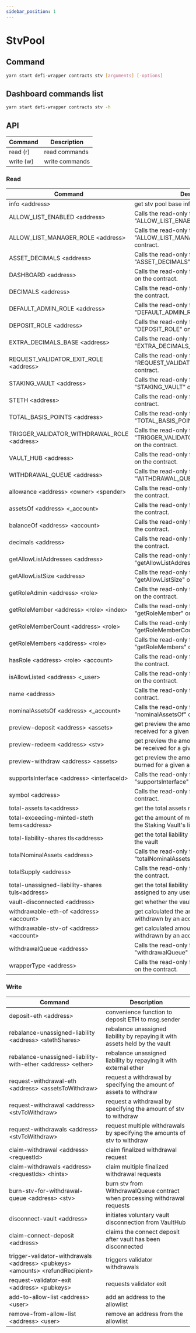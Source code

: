 ```yaml
---
sidebar_position: 1
---
```


# StvPool

## Command

```bash
yarn start defi-wrapper contracts stv [arguments] [-options]
```

## Dashboard commands list

```bash
yarn start defi-wrapper contracts stv -h
```

## API

| Command   | Description    |
| --------- | -------------- |
| read (r)  | read commands  |
| write (w) | write commands |

### Read

| Command                                          | Description                                                                       |
| ------------------------------------------------ | --------------------------------------------------------------------------------- |
| info \<address>                                  | get stv pool base info                                                            |
| ALLOW_LIST_ENABLED \<address>                    | Calls the read-only function "ALLOW_LIST_ENABLED" on the contract.                |
| ALLOW_LIST_MANAGER_ROLE \<address>               | Calls the read-only function "ALLOW_LIST_MANAGER_ROLE" on the contract.           |
| ASSET_DECIMALS \<address>                        | Calls the read-only function "ASSET_DECIMALS" on the contract.                    |
| DASHBOARD \<address>                             | Calls the read-only function "DASHBOARD" on the contract.                         |
| DECIMALS \<address>                              | Calls the read-only function "DECIMALS" on the contract.                          |
| DEFAULT_ADMIN_ROLE \<address>                    | Calls the read-only function "DEFAULT_ADMIN_ROLE" on the contract.                |
| DEPOSIT_ROLE \<address>                          | Calls the read-only function "DEPOSIT_ROLE" on the contract.                      |
| EXTRA_DECIMALS_BASE \<address>                   | Calls the read-only function "EXTRA_DECIMALS_BASE" on the contract.               |
| REQUEST_VALIDATOR_EXIT_ROLE \<address>           | Calls the read-only function "REQUEST_VALIDATOR_EXIT_ROLE" on the contract.       |
| STAKING_VAULT \<address>                         | Calls the read-only function "STAKING_VAULT" on the contract.                     |
| STETH \<address>                                 | Calls the read-only function "STETH" on the contract.                             |
| TOTAL_BASIS_POINTS \<address>                    | Calls the read-only function "TOTAL_BASIS_POINTS" on the contract.                |
| TRIGGER_VALIDATOR_WITHDRAWAL_ROLE \<address>     | Calls the read-only function "TRIGGER_VALIDATOR_WITHDRAWAL_ROLE" on the contract. |
| VAULT_HUB \<address>                             | Calls the read-only function "VAULT_HUB" on the contract.                         |
| WITHDRAWAL_QUEUE \<address>                      | Calls the read-only function "WITHDRAWAL_QUEUE" on the contract.                  |
| allowance \<address> \<owner> \<spender>         | Calls the read-only function "allowance" on the contract.                         |
| assetsOf \<address> \<\_account>                 | Calls the read-only function "assetsOf" on the contract.                          |
| balanceOf \<address> \<account>                  | Calls the read-only function "balanceOf" on the contract.                         |
| decimals \<address>                              | Calls the read-only function "decimals" on the contract.                          |
| getAllowListAddresses \<address>                 | Calls the read-only function "getAllowListAddresses" on the contract.             |
| getAllowListSize \<address>                      | Calls the read-only function "getAllowListSize" on the contract.                  |
| getRoleAdmin \<address> \<role>                  | Calls the read-only function "getRoleAdmin" on the contract.                      |
| getRoleMember \<address> \<role> \<index>        | Calls the read-only function "getRoleMember" on the contract.                     |
| getRoleMemberCount \<address> \<role>            | Calls the read-only function "getRoleMemberCount" on the contract.                |
| getRoleMembers \<address> \<role>                | Calls the read-only function "getRoleMembers" on the contract.                    |
| hasRole \<address> \<role> \<account>            | Calls the read-only function "hasRole" on the contract.                           |
| isAllowListed \<address> \<\_user>               | Calls the read-only function "isAllowListed" on the contract.                     |
| name \<address>                                  | Calls the read-only function "name" on the contract.                              |
| nominalAssetsOf \<address> \<\_account>          | Calls the read-only function "nominalAssetsOf" on the contract.                   |
| preview-deposit \<address> \<assets>             | get preview the amount of stv that would be received for a given asset amount     |
| preview-redeem \<address> \<stv>                 | get preview the amount of assets that would be received for a given stv amount    |
| preview-withdraw \<address> \<assets>            | get preview the amount of stv that would be burned for a given asset withdrawal   |
| supportsInterface \<address> \<interfaceId>      | Calls the read-only function "supportsInterface" on the contract.                 |
| symbol \<address>                                | Calls the read-only function "symbol" on the contract.                            |
| total-assets ta\<address>                        | get the total assets managed by the pool                                          |
| total-exceeding-minted-steth tems\<address>      | get the amount of minted stETH exceeding the Staking Vault's liability            |
| total-liability-shares tls\<address>             | get the total liability stETH shares issued to the vault                          |
| totalNominalAssets \<address>                    | Calls the read-only function "totalNominalAssets" on the contract.                |
| totalSupply \<address>                           | Calls the read-only function "totalSupply" on the contract.                       |
| total-unassigned-liability-shares tuls\<address> | get the total liability stETH shares that are not assigned to any users           |
| vault-disconnected \<address>                    | get whether the vault is disconnected                                             |
| withdrawable-eth-of \<address> \<account>        | get calculated the amount of ETH that can be withdrawn by an account              |
| withdrawable-stv-of \<address> \<account>        | get calculated amount of stv that can be withdrawn by an account                  |
| withdrawalQueue \<address>                       | Calls the read-only function "withdrawalQueue" on the contract.                   |
| wrapperType \<address>                           | Calls the read-only function "wrapperType" on the contract.                       |

### Write

| Command                                                                           | Description                                                                 |
| --------------------------------------------------------------------------------- | --------------------------------------------------------------------------- |
| deposit-eth \<address>                                                            | convenience function to deposit ETH to msg.sender                           |
| rebalance-unassigned-liability \<address> \<stethShares>                          | rebalance unassigned liability by repaying it with assets held by the vault |
| rebalance-unassigned-liability-with-ether \<address> \<ether>                     | rebalance unassigned liability by repaying it with external ether           |
| request-withdrawal-eth \<address> \<assetsToWithdraw>                             | request a withdrawal by specifying the amount of assets to withdraw         |
| request-withdrawal \<address> \<stvToWithdraw>                                    | request a withdrawal by specifying the amount of stv to withdraw            |
| request-withdrawals \<address> \<stvToWithdraw>                                   | request multiple withdrawals by specifying the amounts of stv to withdraw   |
| claim-withdrawal \<address> \<requestId>                                          | claim finalized withdrawal request                                          |
| claim-withdrawals \<address> \<requestIds> \<hints>                               | claim multiple finalized withdrawal requests                                |
| burn-stv-for-withdrawal-queue \<address> \<stv>                                   | burn stv from WithdrawalQueue contract when processing withdrawal requests  |
| disconnect-vault \<address>                                                       | initiates voluntary vault disconnection from VaultHub                       |
| claim-connect-deposit \<address>                                                  | claims the connect deposit after vault has been disconnected                |
| trigger-validator-withdrawals \<address> \<pubkeys> \<amounts> \<refundRecipient> | triggers validator withdrawals                                              |
| request-validator-exit \<address> \<pubkeys>                                      | requests validator exit                                                     |
| add-to-allow-list \<address> \<user>                                              | add an address to the allowlist                                             |
| remove-from-allow-list \<address> \<user>                                         | remove an address from the allowlist                                        |
